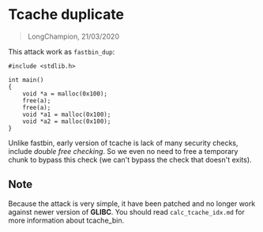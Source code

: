 # Tcache duplicate
> LongChampion, 21/03/2020

This attack work as `fastbin_dup`:
```
#include <stdlib.h>

int main()
{
    void *a = malloc(0x100);
    free(a);
    free(a);
    void *a1 = malloc(0x100);
    void *a2 = malloc(0x100);
}
```
Unlike fastbin, early version of tcache is lack of many security checks, include *double free checking*. So we even no need to free a temporary chunk to bypass this check (we can't bypass the check that doesn't exits).

## Note
Because the attack is very simple, it have been patched and no longer work against newer version of **GLIBC**.
You should read `calc_tcache_idx.md` for more information about tcache_bin.
